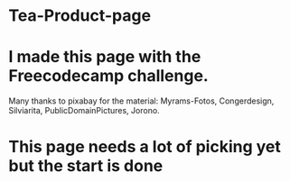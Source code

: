 # Tea-Product-page
# I made this page with the Freecodecamp challenge.
Many thanks to pixabay for the material: Myrams-Fotos, Congerdesign, Silviarita, PublicDomainPictures, Jorono.
# This page needs a lot of picking yet but the start is done
